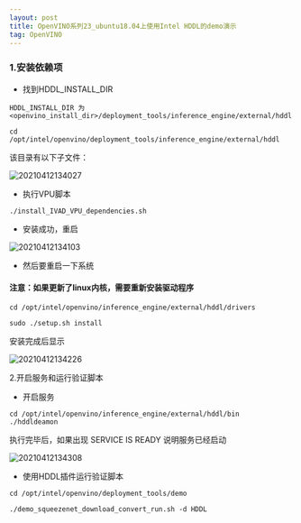 ```yaml
---
layout: post
title: OpenVINO系列23_ubuntu18.04上使用Intel HDDL的demo演示
tag: OpenVINO
---
```


### 1.安装依赖项

- 找到HDDL_INSTALL_DIR

```
HDDL_INSTALL_DIR 为 <openvino_install_dir>/deployment_tools/inference_engine/external/hddl

cd  /opt/intel/openvino/deployment_tools/inference_engine/external/hddl
```

该目录有以下子文件：

![20210412134027](https://cdn.jsdelivr.net/gh/luckykang/picture_bed/blogs_images/20210412134027.png)

- 执行VPU脚本

```
./install_IVAD_VPU_dependencies.sh
```
- 安装成功，重启

![20210412134103](https://cdn.jsdelivr.net/gh/luckykang/picture_bed/blogs_images/20210412134103.png)

- 然后要重启一下系统

#### 注意：如果更新了linux内核，需要重新安装驱动程序

```
cd /opt/intel/openvino/inference_engine/external/hddl/drivers

sudo ./setup.sh install
```

安装完成后显示

![20210412134226](https://cdn.jsdelivr.net/gh/luckykang/picture_bed/blogs_images/20210412134226.png)

2.开启服务和运行验证脚本

- 开启服务

```
cd /opt/intel/openvino/inference_engine/external/hddl/bin 
./hddldeamon
```

执行完毕后，如果出现 SERVICE IS READY 说明服务已经启动

![20210412134308](https://cdn.jsdelivr.net/gh/luckykang/picture_bed/blogs_images/20210412134308.png)

- 使用HDDL插件运行验证脚本

```
cd /opt/intel/openvino/deployment_tools/demo

./demo_squeezenet_download_convert_run.sh -d HDDL
```

